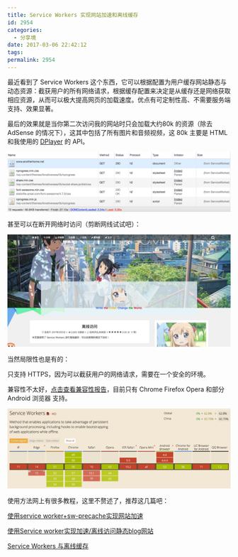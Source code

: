 ```yaml
---
title: Service Workers 实现网站加速和离线缓存
id: 2954
categories:
  - 分享境
date: 2017-03-06 22:42:12
tags:
permalink: 2954
---
```


最近看到了 Service Workers 这个东西，它可以根据配置为用户缓存网站静态与动态资源：截获用户的所有网络请求，根据缓存配置来决定是从缓存还是网络获取相应资源，从而可以极大提高网页的加载速度。优点有可定制性高、不需要服务端支持、效果显著。

最后的效果就是当你第二次访问我的网站时只会加载大约80k 的资源（除去 AdSense 的情况下），这其中包括了所有图片和音频视频，这 80k 主要是 HTML 和我使用的 [DPlayer]() 的 API。

![](/images/service-workers-fold/sw4.jpg)

甚至可以在断开网络时访问（剪断网线试试吧）：

![](/images/service-workers-fold/sw2.jpg) 

<!--more-->当然局限性也是有的：

只支持 HTTPS，因为可以截获用户的网络请求，需要在一个安全的环境。

兼容性不太好，[点击查看兼容性报告](http://caniuse.com/#search=service%20worker)，目前只有 Chrome Firefox Opera 和部分 Android 浏览器 支持。

![](/images/service-workers-fold/sw3.jpg)

使用方法网上有很多教程，这里不赘述了，推荐这几篇吧：

[使用service worker+sw-precache实现网站加速](https://metaquant.org/service%20worker-web%20performance-cache.html)

[使用Service worker实现加速/离线访问静态blog网站](https://yangbo.tech/2017/01/15/2017-01-15-speedy-and-offline-site-by-service-worker/)

[Service Workers 与离线缓存](https://segmentfault.com/a/1190000008491458)